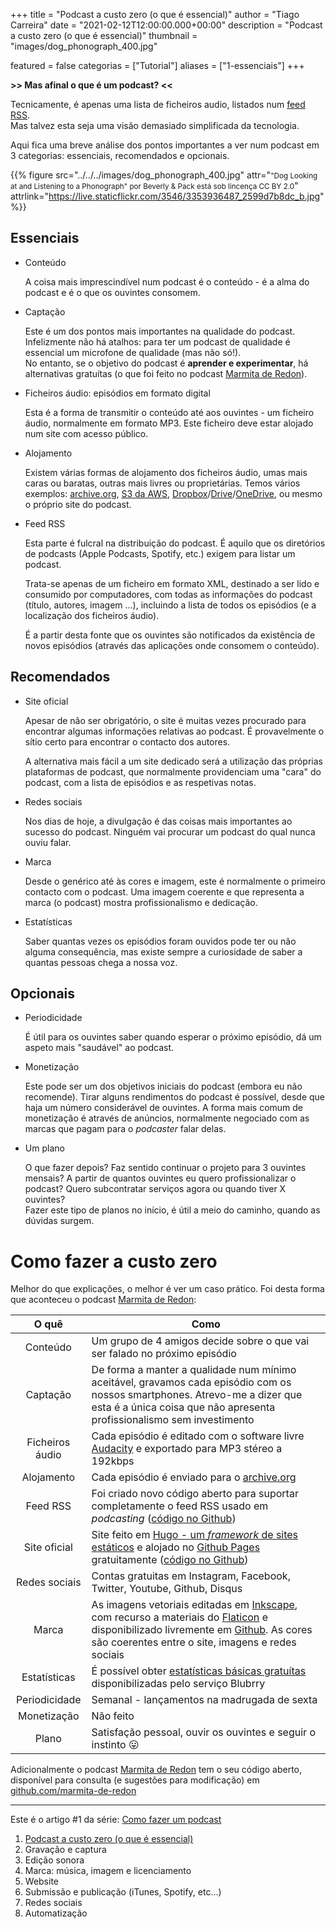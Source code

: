 +++
title = "Podcast a custo zero (o que é essencial)"
author = "Tiago Carreira"
date = "2021-02-12T12:00:00.000+00:00"
description = "Podcast a custo zero (o que é essencial)"
thumbnail = "images/dog_phonograph_400.jpg"

featured = false
categorias = ["Tutorial"]
aliases = ["1-essenciais"]
+++


**>> Mas afinal o que é um podcast? <<**

Tecnicamente, é apenas uma lista de ficheiros audio, listados num [feed RSS](https://pt.wikipedia.org/wiki/RSS).  
Mas talvez esta seja uma visão demasiado simplificada da tecnologia.

Aqui fica uma breve análise dos pontos importantes a ver num podcast em 3 categorias: essenciais, recomendados e opcionais.

{{% 
figure
src="../../../images/dog_phonograph_400.jpg" 
attr="<small>\"Dog Looking at and Listening to a Phonograph\" por Beverly & Pack está sob lincença CC BY 2.0</small>"
attrlink="https://live.staticflickr.com/3546/3353936487_2599d7b8dc_b.jpg"
%}}

## Essenciais

- Conteúdo

  A coisa mais imprescindível num podcast é o conteúdo - é a alma do podcast e é o que os ouvintes consomem.

- Captação

  Este é um dos pontos mais importantes na qualidade do podcast. 
  Infelizmente não há atalhos:
  para ter um podcast de qualidade é essencial um microfone de qualidade (mas não só!).  
  No entanto, se o objetivo do podcast é **aprender e experimentar**, há alternativas gratuítas (o que foi feito no podcast [Marmita de Redon](https://marmita.pt)).

- Ficheiros áudio: episódios em formato digital

  Esta é a forma de transmitir o conteúdo até aos ouvintes - um ficheiro áudio, normalmente em formato MP3.
  Este ficheiro deve estar alojado num site com acesso público.

- Alojamento 

  Existem várias formas de alojamento dos ficheiros áudio, umas mais caras ou baratas, outras mais livres ou proprietárias.
  Temos vários exemplos: 
  [archive.org](https://archive.org),
  [S3 da AWS](https://aws.amazon.com/s3/),
  [Dropbox](https://dropbox.com)/[Drive](https://drive.google.com)/[OneDrive](https://www.microsoft.com/microsoft-365/onedrive/online-cloud-storage),
  ou mesmo o próprio site do podcast.

- Feed RSS

  Esta parte é fulcral na distribuição do podcast. 
  É aquilo que os diretórios de podcasts (Apple Podcasts, Spotify, etc.) exigem para listar um podcast.

  Trata-se apenas de um ficheiro em formato XML, destinado a ser lido e consumido por computadores, 
  com todas as informações do podcast (título, autores, imagem ...), 
  incluindo a lista de todos os episódios (e a localização dos ficheiros áudio).

  É a partir desta fonte que os ouvintes são notificados da existência de novos episódios (através das aplicações onde consomem o conteúdo).


## Recomendados

- Site oficial

  Apesar de não ser obrigatório, o site é muitas vezes procurado para encontrar algumas informações relativas ao podcast.
  É provavelmente o sítio certo para encontrar o contacto dos autores.

  A alternativa mais fácil a um site dedicado será a utilização das próprias plataformas de podcast, 
  que normalmente providenciam uma "cara" do podcast, com a lista de episódios e as respetivas notas.

- Redes sociais

  Nos dias de hoje, a divulgação é das coisas mais importantes ao sucesso do podcast.
  Ninguém vai procurar um podcast do qual nunca ouviu falar. 

- Marca

  Desde o genérico até às cores e imagem, este é normalmente o primeiro contacto com o podcast.
  Uma imagem coerente e que representa a marca (o podcast) mostra profissionalismo e dedicação. 

- Estatísticas

  Saber quantas vezes os episódios foram ouvidos pode ter ou não alguma consequência,
  mas existe sempre a curiosidade de saber a quantas pessoas chega a nossa voz.


## Opcionais

- Periodicidade

  É útil para os ouvintes saber quando esperar o próximo episódio, 
  dá um aspeto mais "saudável" ao podcast.

- Monetização

  Este pode ser um dos objetivos iniciais do podcast (embora eu não recomende). 
  Tirar alguns rendimentos do podcast é possível, desde que haja um número considerável de ouvintes.
  A forma mais comum de monetização é através de anúncios, 
  normalmente negociado com as marcas que pagam para o _podcaster_ falar delas.

- Um plano

  O que fazer depois? 
  Faz sentido continuar o projeto para 3 ouvintes mensais?
  A partir de quantos ouvintes eu quero profissionalizar o podcast?
  Quero subcontratar serviços agora ou quando tiver X ouvintes?  
  Fazer este tipo de planos no início, é útil a meio do caminho, quando as dúvidas surgem.


# Como fazer a custo zero

Melhor do que explicações, o melhor é ver um caso prático.
Foi desta forma que aconteceu o podcast [Marmita de Redon](https://marmita.pt):

|      O quê      | Como                                                                                                                                                                                                                                                                                   |
|:---------------:|----------------------------------------------------------------------------------------------------------------------------------------------------------------------------------------------------------------------------------------------------------------------------------------|
|    Conteúdo     | Um grupo de 4 amigos decide sobre o que vai ser falado no próximo episódio                                                                                                                                                                                                             |
|    Captação     | De forma a manter a qualidade num mínimo aceitável, gravamos cada episódio com os nossos smartphones. Atrevo-me a dizer que esta é a única coisa que não apresenta profissionalismo sem investimento                                                                                   |
| Ficheiros áudio | Cada episódio é editado com o software livre [Audacity](https://www.audacityteam.org/) e exportado para MP3 stéreo a 192kbps                                                                                                                                                           |
|   Alojamento    | Cada episódio é enviado para o [archive.org](https://archive.org)                                                                                                                                                                                                                      |
|    Feed RSS     | Foi criado novo código aberto para suportar completamente o feed RSS usado em _podcasting_ ([código no Github](https://github.com/marmita-de-redon/hugo-redon-podcast/blob/master/layouts/feed/rss.xml))                                                                               |
|  Site oficial   | Site feito em [Hugo - um _framework_ de sites estáticos](https://gohugo.io/) e alojado no [Github Pages](https://pages.github.com/) gratuitamente ([código no Github](https://github.com/marmita-de-redon/website))                                                                    |
|  Redes sociais  | Contas gratuitas em Instagram, Facebook, Twitter, Youtube, Github, Disqus                                                                                                                                                                                                              |
|      Marca      | As imagens vetoriais editadas em [Inkscape](https://inkscape.org/), com recurso a materiais do [Flaticon](https://www.flaticon.com/) e disponibilizado livremente em [Github](https://github.com/marmita-de-redon/brand). As cores são coerentes entre o site, imagens e redes sociais |
|  Estatísticas   | É possível obter [estatísticas básicas gratuítas](https://create.blubrry.com/resources/podcast-media-download-statistics/basic-statistics/) disponibilizadas pelo serviço Blubrry                                                                                                      |
|  Periodicidade  | Semanal - lançamentos na madrugada de sexta                                                                                                                                                                                                                                            |
|   Monetização   | Não feito                                                                                                                                                                                                                                                                              |
|      Plano      | Satisfação pessoal, ouvir os ouvintes e seguir o instinto &#128539;                                                                                                                                                                                                                    |

Adicionalmente o podcast [Marmita de Redon](https://marmita.pt) 
tem o seu código aberto, disponível para consulta (e sugestões para modificação)
em [github.com/marmita-de-redon](https://github.com/marmita-de-redon)

---

Este é o artigo #1 da série: [Como fazer um podcast](./como-se-faz-um-podcast)

1. [Podcast a custo zero (o que é essencial)](./1-essenciais)
2. Gravação e captura
3. Edição sonora
4. Marca: música, imagem e licenciamento
5. Website
6. Submissão e publicação (iTunes, Spotify, etc...)
7. Redes sociais
8. Automatização
